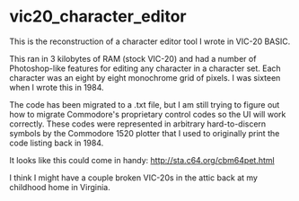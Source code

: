 # vic20_character_editor

This is the reconstruction of a character editor tool I wrote in VIC-20 BASIC.

This ran in 3 kilobytes of RAM (stock VIC-20) and had a number of Photoshop-like features for editing any character in a character set.
Each character was an eight by eight monochrome grid of pixels. I was sixteen when I wrote this in 1984.

The code has been migrated to a .txt file, but I am still trying to figure out how to migrate Commodore's proprietary control codes so the UI will work correctly.  These codes were represented in arbitrary hard-to-discern symbols by the Commodore 1520 plotter that I used to originally print the code listing back in 1984.

It looks like this could come in handy: 
http://sta.c64.org/cbm64pet.html

I think I might have a couple broken VIC-20s in the attic back at my childhood home in Virginia.
